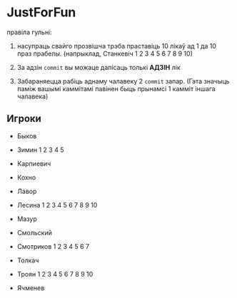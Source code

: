 ﻿
JustForFun
==========
правіла гульні:

1. насупраць свайго прозвішча трэба праставіць 10 лікаў ад 1 да 10 праз прабелы.
(напрыклад, Станкевіч 1 2 3 4 5 6 7 8 9 10)

2. За адзін `commit` вы можаце дапісаць толькі __АДЗІН__ лік

3. Забараняецца рабіць аднаму чалавеку 2 `commit` запар. (Гэта значыць паміж вашымі каммітамі павінен быць прынамсі 1 камміт іншага чалавека)


## Игроки

* Быков

* Зимин 1 2 3 4 5

* Карпиевич

* Кохно

* Лавор

* Лесина 1 2 3 4 5 6 7 8 9 10

* Мазур

* Смольский

* Смотриков 1 2 3 4 5 6 7

* Толкач

* Троян 1 2 3 4 5 6 7 8 9 10

* Ячменев

